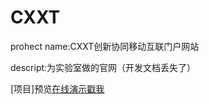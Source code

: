 # CXXT
prohect name:CXXT创新协同移动互联门户网站

descript:为实验室做的官网（开发文档丢失了）

[项目]预览<a href="https://object-summer.github.io/CXXT/cxxt_index.html" target=_blank>在线演示戳我</a>

